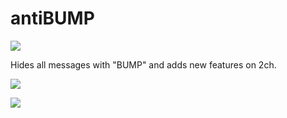 
# antiBUMP
<p>
  <img src="https://i.imgur.com/ReMdBCb.gif"> <!--https://i.imgur.com/bHDtutI.gif-->
</p>
Hides all messages with "BUMP" and adds new features on 2ch.
<p>
  <img src="https://i.imgur.com/aAOzBq2.png">
</p
<p>
  <img src="https://i.imgur.com/OIQsVET.png">
</p>
